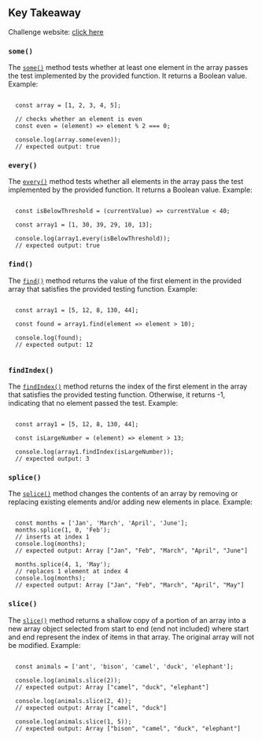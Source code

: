 ## Key Takeaway
Challenge website: [click here]()

### `some()`
The [`some()`](https://developer.mozilla.org/en-US/docs/Web/JavaScript/Reference/Global_Objects/Array/some)
method tests whether at least one element in the array passes the test implemented by the provided function. It returns a Boolean value.  
Example:
<pre><code>
  const array = [1, 2, 3, 4, 5];

  // checks whether an element is even
  const even = (element) => element % 2 === 0;

  console.log(array.some(even));
  // expected output: true
</code></pre>

### `every()`
The [`every()`](https://developer.mozilla.org/en-US/docs/Web/JavaScript/Reference/Global_Objects/Array/every)
method tests whether all elements in the array pass the test implemented by the provided function. It returns a Boolean value.
Example:
<pre><code>
  const isBelowThreshold = (currentValue) => currentValue < 40;

  const array1 = [1, 30, 39, 29, 10, 13];

  console.log(array1.every(isBelowThreshold));
  // expected output: true
</code></pre>

### `find()`
The [`find()`](https://developer.mozilla.org/en-US/docs/Web/JavaScript/Reference/Global_Objects/Array/find) 
method returns the value of the first element in the provided array that satisfies the provided testing function.
Example:
<pre><code>
  const array1 = [5, 12, 8, 130, 44];

  const found = array1.find(element => element > 10);

  console.log(found);
  // expected output: 12
 </code></pre>
 
### `findIndex()`
The [`findIndex()`](https://developer.mozilla.org/en-US/docs/Web/JavaScript/Reference/Global_Objects/Array/findIndex) 
method returns the index of the first element in the array that satisfies the provided testing function. 
Otherwise, it returns -1, indicating that no element passed the test.
Example:
<pre><code>
  const array1 = [5, 12, 8, 130, 44];

  const isLargeNumber = (element) => element > 13;

  console.log(array1.findIndex(isLargeNumber));
  // expected output: 3
</code></pre>

### `splice()`
The [`splice()`](https://developer.mozilla.org/en-US/docs/Web/JavaScript/Reference/Global_Objects/Array/splice) 
method changes the contents of an array by removing or replacing existing elements and/or adding new elements in place.
Example: 
<pre><code>
  const months = ['Jan', 'March', 'April', 'June'];
  months.splice(1, 0, 'Feb');
  // inserts at index 1
  console.log(months);
  // expected output: Array ["Jan", "Feb", "March", "April", "June"]

  months.splice(4, 1, 'May');
  // replaces 1 element at index 4
  console.log(months);
  // expected output: Array ["Jan", "Feb", "March", "April", "May"]
</code></pre>

### `slice()`
The [`slice()`](https://developer.mozilla.org/en-US/docs/Web/JavaScript/Reference/Global_Objects/Array/slice) 
method returns a shallow copy of a portion of an array into a new array object selected from start to end (end not included) 
where start and end represent the index of items in that array. The original array will not be modified.
Example:
<pre><code>
  const animals = ['ant', 'bison', 'camel', 'duck', 'elephant'];

  console.log(animals.slice(2));
  // expected output: Array ["camel", "duck", "elephant"]

  console.log(animals.slice(2, 4));
  // expected output: Array ["camel", "duck"]

  console.log(animals.slice(1, 5));
  // expected output: Array ["bison", "camel", "duck", "elephant"]
</code></pre>
